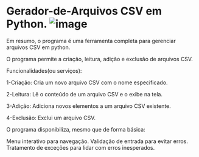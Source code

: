 # Gerador-de-Arquivos CSV em Python. ![image](https://github.com/EmersonS26/Gerador-de-Arquivos/assets/132622930/02ff1940-6c6a-4938-8920-96a91ecece49)

Em resumo, o programa é uma ferramenta completa para gerenciar arquivos CSV em python.

O programa permite a criação, leitura, adição e exclusão de arquivos CSV.

Funcionalidades(ou serviços):

1-Criação: Cria um novo arquivo CSV com o nome especificado.

2-Leitura: Lê o conteúdo de um arquivo CSV e o exibe na tela.

3-Adição: Adiciona novos elementos a um arquivo CSV existente.

4-Exclusão: Exclui um arquivo CSV.

O programa disponibiliza, mesmo que de forma básica:

Menu interativo para navegação.
Validação de entrada para evitar erros.
Tratamento de exceções para lidar com erros inesperados.
